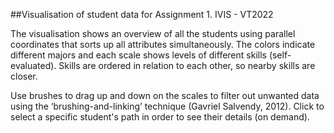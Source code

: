  ##Visualisation of student data for Assignment 1. IVIS - VT2022


The visualisation shows an overview of all the students using parallel coordinates that sorts up all attributes simultaneously.
The colors indicate different majors and each scale shows levels of different skills (self-evaluated). Skills are ordered in relation to each other, so nearby skills are closer.

Use brushes to drag up and down on the scales to filter out unwanted data using the ‘brushing-and-linking’ technique (Gavriel Salvendy, 2012). Click to select a specific student's path in order to see their details (on demand).

